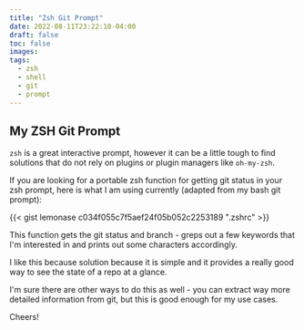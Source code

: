 ```yaml
---
title: "Zsh Git Prompt"
date: 2022-08-11T23:22:10-04:00
draft: false
toc: false
images:
tags:
  - zsh
  - shell
  - git
  - prompt
---
```


## My ZSH Git Prompt

`zsh` is a great interactive prompt, however it can be a little tough to find
solutions that do not rely on plugins or plugin managers like `oh-my-zsh`.

If you are looking for a portable zsh function for getting git status in
your zsh prompt, here is what I am using currently (adapted from my bash git prompt):

{{< gist lemonase c034f055c7f5aef24f05b052c2253189 ".zshrc" >}}

This function gets the git status and branch - greps out a few keywords that
I'm interested in and prints out some characters accordingly.

I like this because solution because it is simple and it provides a really good
way to see the state of a repo at a glance.

I'm sure there are other ways to do this as well - you can extract way more detailed
information from git, but this is good enough for my use cases.

Cheers!
